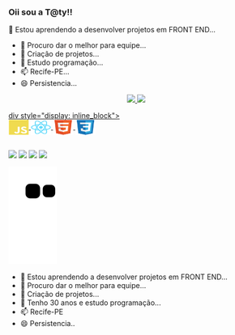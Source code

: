 ### Oii sou a T@ty!!

🌱 Estou aprendendo a desenvolver projetos em FRONT END...
- 👯 Procuro dar o melhor para equipe...
- 🤔 Criação de projetos...
- 💬 Estudo programação...
- 📫 Recife-PE...
- 😄 Persistencia...

<div align="center">
  <a href="https://github.com/Tatianydev">
  <img height="180em" src="https://github-readme-stats.vercel.app/api?username=Tatianydev&show_false=true&theme=dracula&include_all_commits=true&count_private=true"/>
  <img height="180em" src="https://github-readme-stats.vercel.app/api/top-langs/?username=Tatianydev&layout=compact&langs_count=7&theme=dracula"/>
</div>
  
  div style="display: inline_block"><br>
  <img align="center" alt="Rafa-Js" height="30" width="40" src="https://raw.githubusercontent.com/devicons/devicon/master/icons/javascript/javascript-plain.svg">
  <img align="center" alt="Rafa-React" height="30" width="40" src="https://raw.githubusercontent.com/devicons/devicon/master/icons/react/react-original.svg">
  <img align="center" alt="Rafa-HTML" height="30" width="40" src="https://raw.githubusercontent.com/devicons/devicon/master/icons/html5/html5-original.svg">
  <img align="center" alt="Rafa-CSS" height="30" width="40" src="https://raw.githubusercontent.com/devicons/devicon/master/icons/css3/css3-original.svg">
 
</div>

  ##
 <div>
  <a href="https://discord.com/channels/@me" target="_blank"><img src="https://img.shields.io/badge/Discord-7289DA?style=for-the-badge&logo=discord&logoColor=white" target="_blank"></a> 
 <a href="https://www.instagram.com/tatycandidaaa/" target="_blank"><img src="https://img.shields.io/badge/-Instagram-%23E4405F?style=for-the-badge&logo=instagram&logoColor=white" target="_blank"></a>
 <a href="mailto:tatiany_candida@hotmail.com"><img src="https://img.shields.io/badge/Microsoft_Outlook-0078D4?style=for-the-badge&logo=microsoft-outlook&logoColor=white" target="_blank"></a>
 <a href="https://github.com/Tatianydev/Tatianydev/edit/main/README.md"><img src="https://img.shields.io/badge/GitHub-100000?style=for-the-badge&logo=github&logoColor=white" target="_blank"></a> 
<a href=<img src=" https://img.shields.io/badge/Windows-0078D6?style=for-the-badge&logo=windows&logoColor=white"target="_blank"></a>

 ![Snake animation](https://github.com/rafaballerini/rafaballerini/blob/output/github-contribution-grid-snake.svg)
 
  </div>















- 🌱 Estou aprendendo a desenvolver projetos em FRONT END...
- 👯 Procuro dar o melhor para equipe...
- 🤔 Criação de projetos...
- 💬 Tenho 30 anos e estudo programação...
- 📫 Recife-PE
- 😄 Persistencia..


